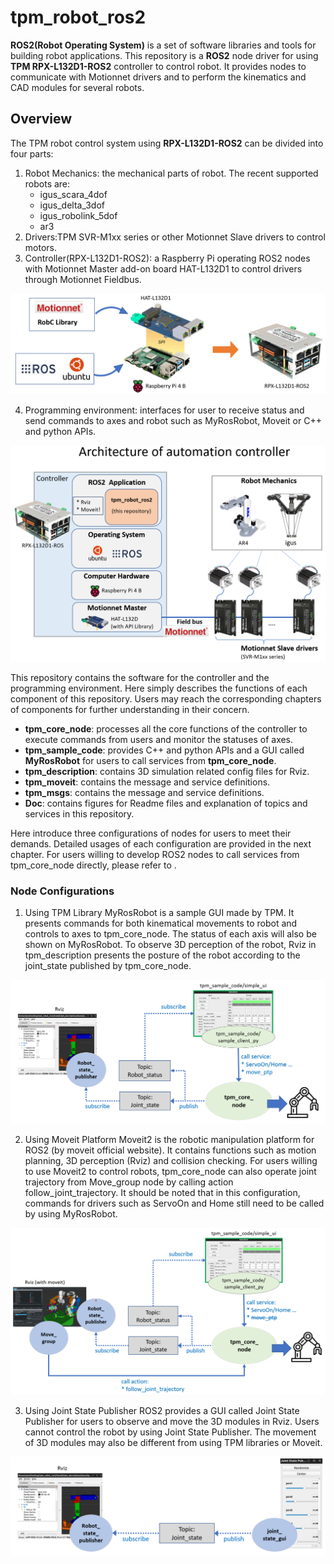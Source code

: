 # tpm_robot_ros2
**ROS2(Robot Operating System)** is a set of software libraries and tools for building robot applications. This repository is a **ROS2** node driver for using **TPM RPX-L132D1-ROS2** controller to control robot. It provides nodes to communicate with Motionnet drivers and to perform the kinematics and CAD modules for several robots.

## Overview
The TPM robot control system using **RPX-L132D1-ROS2** can be divided into four parts:
1. Robot Mechanics: the mechanical parts of robot. The recent supported robots are:
    - igus_scara_4dof
    - igus_delta_3dof
    - igus_robolink_5dof
    - ar3
2. Drivers:TPM SVR-M1xx series or other Motionnet Slave drivers to control motors.
3. Controller(RPX-L132D1-ROS2): a Raspberry Pi operating ROS2 nodes with Motionnet Master add-on board HAT-L132D1 to control drivers through Motionnet Fieldbus.

![RPX-L132D1-ROS2](Image/RPX-L132D1-ROS2.png)

4. Programming environment: interfaces for user to receive status and send commands to axes and robot such as MyRosRobot, Moveit or C++ and python APIs.

![RPX-L132D1-ROS2](Image/Architecture%20of%20automation%20controller.png)

This repository contains the software for the controller and the programming environment. Here simply describes the functions of each component of this repository. Users may reach the corresponding chapters of components for further understanding in their concern.
- **tpm_core_node**: processes all the core functions of the controller to execute commands from users and monitor the statuses of axes.
- **tpm_sample_code**: provides C++ and python APIs and a GUI called **MyRosRobot** for users to call services from **tpm_core_node**.
- **tpm_description**: contains 3D simulation related config files for Rviz.
- **tpm_moveit**: contains the message and service definitions.
- **tpm_msgs**: contains the message and service definitions.
- **Doc**: contains figures for Readme files and explanation of topics and services in this repository.

Here introduce three configurations of nodes for users to meet their demands. Detailed usages of each configuration are provided in the next chapter. For users willing to develop ROS2 nodes to call services from tpm_core_node directly, please refer to .
### Node Configurations
1. Using TPM Library
MyRosRobot is a sample GUI made by TPM. It presents commands for both kinematical movements to robot and controls to axes to tpm_core_node. The status of each axis will also be shown on MyRosRobot. To observe 3D perception of the robot, Rviz in tpm_description presents the posture of the robot according to the joint_state published by tpm_core_node.

![Using TPM Library](Image/tpm_library.png)

2. Using Moveit Platform
Moveit2 is the robotic manipulation platform for ROS2 (by moveit official website). It contains functions such as motion planning, 3D perception (Rviz) and collision checking. For users willing to use Moveit2 to control robots, tpm_core_node can also operate joint trajectory from Move_group node by calling action follow_joint_trajectory. It should be noted that in this configuration, commands for drivers such as ServoOn and Home still need to be called by using MyRosRobot.

![Using moveit](Image/using%20moveit.png)

3. Using Joint State Publisher
ROS2 provides a GUI called Joint State Publisher for users to observe and move the 3D modules in Rviz. Users cannot control the robot by using Joint State Publisher. The movement of 3D modules may also be different from using TPM libraries or Moveit.

![Using joint state publisher](Image/pure_rviz.png)


